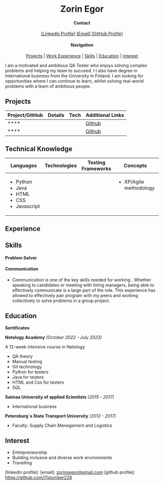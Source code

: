 <h1 align="center" >Zorin Egor</h1>


<div align='center'>

#### Contact

[[LinkedIn Profile]]()
[[Email]](zorinsegor@gmail.com)
[[GitHub Profile]](https://github.com/iTplumber228)


#### Navigation


[Projects](#projects) | [Work Experience](#experience) | [Skills](#skills) | [Education](#education) | [Interest](#interest)

</div>

<p>I am a motivated and ambitious QA Tester who enjoys solving complex problems and helping my team to succeed. I I also have degree in International business from the University in Finland. I am looking for opportunities where I can continue to learn, whilst solving real-world problems with a team of ambitious people.</p>


## Projects

| Project/GitHub     | Details                                                                     | Tech                           | Additional Links |
| ------------------ | --------------------------------------------------------------------------- | ------------------------------ | ---------------- |
| ****     |                              |   | [Github]()|
| **** |  |            | [Github]()|

## Technical Knowledge

<table>
  <thead>
    <tr>
      <th>Languages</th>
      <th>Technologies</th>
      <th>Testing Frameworks</th>
      <th>Concepts</th>
      <th>Tools</th>
    </tr>
  </thead>
  <tbody>
    <tr>
      <td style="vertical-align: top">
        <ul>
          <li>Python</li>
          <li>Java</li>
          <li>HTML</li>
          <li>CSS</li>
          <li>Javascript</li>
  </ul>
      </td>
      <td style="vertical-align: top">
        <ul>
        </ul>
      </td>
      <td style="vertical-align: top">
        <ul>
        </ul>
      </td>
      <td style="vertical-align: top">
        <ul>
          <li>XP/Agile methodology</li>
        </ul>
      </td>
      <td style="vertical-align: top">
        <ul>
          <li>Git</li>
          <li>Postman</li>
        </ul>
      </td>
    </tr>
  </tbody>
</table>

## Experience


## Skills


#### Problem Solver


#### Communication
- Communication is one of the key skills needed for working . Whether speaking to candidates or meeting with hiring managers, being able to effectively communicate is a large part of the role. This experience has allowed to effectively pair program with my peers and working collectively to solve problems in a group project.

<h2>Education</h2>

**Sertificates**

**Netology Academy**
_(October 2022 - July 2023)_

A 12-week intensive course in Netology

- QA theory
- Manual testing
- Git technology
- Python for testers
- Java for testers
- HTML and Css for testers
- SQL 

**Saimaa University of applied Scientists**
_(2015 - 2017)_ 
- International business

**Petersburg`s State Transport University**
_(2012 - 2017)_ 
- Faculty: Supply Chain Menegement and Logistics 

## Interest

- Entrepreneurship
- Building inclusive and diverse work environments
- Travelling


[linkedin profile]: 
[email]: zorinsegor@gmail.com
[github profile]: https://github.com/iTplumber228

